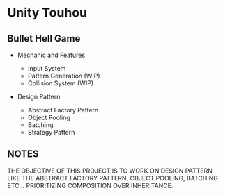 # Unity Touhou

## Bullet Hell Game

* Mechanic and Features

  * Input System
  * Pattern Generation (WIP)
  * Collision System   (WIP)

* Design Pattern

  * Abstract Factory Pattern
  * Object Pooling
  * Batching
  * Strategy Pattern

## NOTES

THE OBJECTIVE OF THIS PROJECT IS TO WORK ON DESIGN PATTERN LIKE THE ABSTRACT FACTORY PATTERN, OBJECT POOLING, BATCHING ETC... PRIORITIZING COMPOSITION OVER INHERITANCE.
